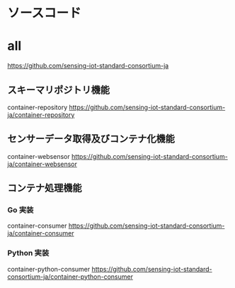 # ソースコード

# all

https://github.com/sensing-iot-standard-consortium-ja

## スキーマリポジトリ機能

container-repository
https://github.com/sensing-iot-standard-consortium-ja/container-repository

## センサーデータ取得及びコンテナ化機能

container-websensor
https://github.com/sensing-iot-standard-consortium-ja/container-websensor

## コンテナ処理機能

### Go 実装

container-consumer
https://github.com/sensing-iot-standard-consortium-ja/container-consumer

### Python 実装

container-python-consumer
https://github.com/sensing-iot-standard-consortium-ja/container-python-consumer
